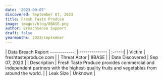 ```yaml
---
date: '2023-09-07'
discovered: September 07, 2023
title: Fresh Taste Produce
image: images/blog/8BASE.png
author: Breachsense Support
draft: false
yearmonths: 2023/september
---
```



| Data Breach Report
------------:     |:-------------:    | :-----:|
| Victim      | freshtasteproduce.com      | 
| Threat Actor      | 8BASE      | 
| Date Discovered      | Sep 07, 2023      | 
| Description      | Fresh Taste Produce provides commercial and independent partners with the highest-quality fruits and vegetables from around the world.      | 
| Leak Size      | Unknown      | 


